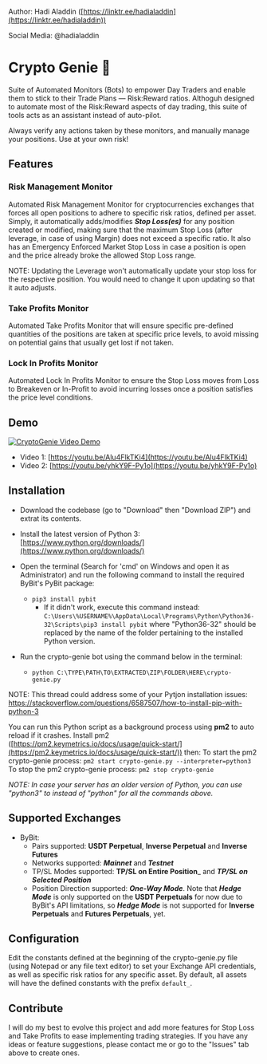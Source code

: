 Author: Hadi Aladdin ([https://linktr.ee/hadialaddin](https://linktr.ee/hadialaddin))

Social Media: @hadialaddin

# Crypto Genie 🧞

Suite of Automated Monitors (Bots) to empower Day Traders and enable them to stick to their Trade Plans — Risk:Reward ratios.
Althoguh designed to automate most of the Risk:Reward aspects of day trading, this suite of tools acts as an assistant instead of auto-pilot.

Always verify any actions taken by these monitors, and manually manage your positions. Use at your own risk!

## Features

### Risk Management Monitor
Automated Risk Management Monitor for cryptocurrencies exchanges that forces all open positions to adhere to specific risk ratios, defined per asset. Simply, it automatically adds/modifies _**Stop Loss(es)**_ for any position created or modified, making sure that the maximum Stop Loss (after leverage, in case of using Margin) does not exceed a specific ratio. It also has an Emergency Enforced Market Stop Loss in case a position is open and the price already broke the allowed Stop Loss range.

NOTE: Updating the Leverage won't automatically update your stop loss for the respective position. You would need to change it upon updating so that it auto adjusts.

### Take Profits Monitor
Automated Take Profits Monitor that will ensure specific pre-defined quantities of the positions are taken at specific price levels, to avoid missing on potential gains that usually get lost if not taken.

### Lock In Profits Monitor
Automated Lock In Profits Monitor to ensure the Stop Loss moves from Loss to Breakeven or In-Profit to avoid incurring losses once a position satisfies the price level conditions.

## Demo

[![CryptoGenie Video Demo](https://i.ibb.co/Y2m03CD/You-Tube-Player-Image.png)](https://youtu.be/Alu4FlkTKi4 "CryptoGenie Video Demo")


- Video 1: [https://youtu.be/Alu4FlkTKi4](https://youtu.be/Alu4FlkTKi4)
- Video 2: [https://youtu.be/yhkY9F-Py1o](https://youtu.be/yhkY9F-Py1o)

## Installation

- Download the codebase (go to "Download" then "Download ZIP") and extrat its contents.
- Install the latest version of Python 3: [https://www.python.org/downloads/](https://www.python.org/downloads/)
- Open the terminal (Search for 'cmd' on Windows and open it as Administrator) and run the following command to install the required ByBit's PyBit package:
  * `pip3 install pybit`
     - If it didn't work, execute this command instead: `C:\Users\%USERNAME%\AppData\Local\Programs\Python\Python36-32\Scripts\pip3 install pybit` where "Python36-32" should be replaced by the name of the folder pertaining to the installed Python version.

- Run the crypto-genie bot using the command below in the terminal:
  * `python C:\TYPE\PATH\TO\EXTRACTED\ZIP\FOLDER\HERE\crypto-genie.py`

NOTE: This thread could address some of your Pytjon installation issues: https://stackoverflow.com/questions/6587507/how-to-install-pip-with-python-3

You can run this Python script as a background process using **pm2** to auto reload if it crashes. Install pm2 ([https://pm2.keymetrics.io/docs/usage/quick-start/](https://pm2.keymetrics.io/docs/usage/quick-start/)) then:
To start the pm2 crypto-genie process: `pm2 start crypto-genie.py --interpreter=python3`
To stop the pm2 crypto-genie process: `pm2 stop crypto-genie`

_NOTE: In case your server has an older version of Python, you can use "python3" to instead of "python" for all the commands above._

## Supported Exchanges

- ByBit:
    - Pairs supported: **USDT Perpetual**, **Inverse Perpetual** and **Inverse Futures**
    - Networks supported: _**Mainnet**_ and _**Testnet**_
    - TP/SL Modes supported: **TP/SL on Entire Position**_ and _**TP/SL on Selected Position**_
    - Position Direction supported: _**One-Way Mode**_. Note that _**Hedge Mode**_ is only supported on the **USDT Perpetuals** for now due to ByBit's API limitations, so _**Hedge Mode**_ is not supported for **Inverse Perpetuals** and **Futures Perpetuals**, yet.

## Configuration

Edit the constants defined at the beginning of the crypto-genie.py file (using Notepad or any file text editor) to set your Exchange API credentials, as well as specific risk ratios for any specific asset. By default, all assets will have the defined constants with the prefix `default_`.

## Contribute

I will do my best to evolve this project and add more features for Stop Loss and Take Profits to ease implementing trading strategies. If you have any ideas or feature suggestions, please contact me or go to the "Issues" tab above to create ones.
